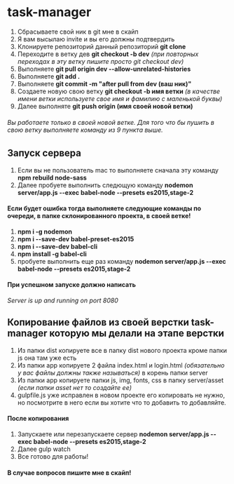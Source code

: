 # task-manager
1. Сбрасываете свой ник в git мне в скайп
2. Я вам высылаю invite и вы его должны подтвердить
3. Клонируете репозиторий данный репозиторий **git clone** 
4. Переходите в ветку дев **git checkout -b dev** *(при повторных переходах в эту ветку пишите просто git checkout dev)*
5. Выполняете **git pull origin dev --allow-unrelated-histories**
6. Выполняете **git add .**
7. Выполняете **git commit -m "after pull from dev (ваш ник)"**
8. Создаете новую свою ветку **git checkout -b имя ветки**  *(в качестве имени ветки используете свое имя и фамилию с маленькой буквы)*
9. Далее выполняте  **git push origin (имя своей новой ветки)**
###### Вы работаете только в своей новой ветке. Для того что бы пушить в свою ветку выполняете команду из 9 пункта выше.


## Запуск сервера
1. Если вы не пользователь mac то выполняете сначала эту команду **npm rebuild node-sass** 
2. Далее пробуете выполнить следющую команду **nodemon server/app.js --exec babel-node --presets es2015,stage-2**

#### Если будет ошибка тогда выполняете следующие команды по очереди, в папке склонированного проекта, в своей ветке!
1. **npm i -g nodemon**
2. **npm i --save-dev babel-preset-es2015**
3. **npm i --save-dev babel-cli**
4. **npm install -g babel-cli**
5. пробуете выполнить еще раз команду **nodemon server/app.js --exec babel-node --presets es2015,stage-2**

#### При успешном запуске должно написать 
*Server is up and running on port 8080*

## Копирование файлов из своей верстки task-manager которую мы делали на этапе верстки
1. Из папки dist копируете все в папку dist нового проекта кроме папки js она там уже есть
2. Из папки app копируете 2 файла index.html и login.html *(обязательно у вас файлы должны также называться)* в корень папки server
3. Из папки app копируете папки js, img, fonts, css в папку server/asset *(если папки asset нет то создайте ее)*
4. gulpfile.js уже исправлен в новом проекте его копировать не нужно, но посмотрите в него если вы хотите что то добавить то добавляйте.

#### После копирования
1. Запускаете или перезапускаете сервер **nodemon server/app.js --exec babel-node --presets es2015,stage-2**
2. Далее gulp watch
3. Все готово для работы!

#### В случае вопросов пишите мне в скайп!
